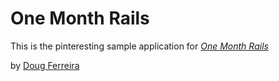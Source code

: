 # One Month Rails

This is the pinteresting sample application for
[*One Month Rails*](http://onemonthrails.com)

by [Doug Ferreira](http://gmail.com)